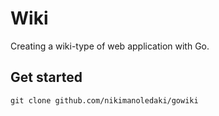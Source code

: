 # Wiki

Creating a wiki-type of web application with Go.

## Get started
```
git clone github.com/nikimanoledaki/gowiki
```
